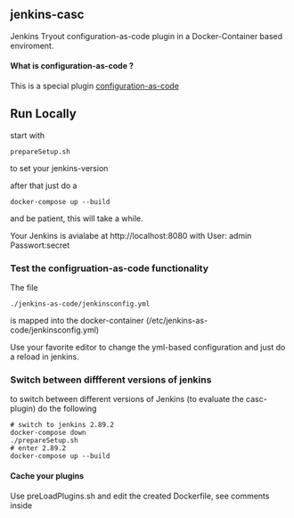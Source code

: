 ## jenkins-casc

Jenkins Tryout configuration-as-code plugin in a Docker-Container based enviroment.

#### What is configuration-as-code ?

This is a special plugin [configuration-as-code](https://github.com/jenkinsci/configuration-as-code-plugin/)  

## Run Locally 

start with 
```
prepareSetup.sh

```
to set your jenkins-version

after that just do a 
```
docker-compose up --build
```
and be patient, this will take a while.

Your Jenkins is avialabe at http://localhost:8080 with 
User: admin
Passwort:secret
 
### Test the configruation-as-code functionality

The file 
```
./jenkins-as-code/jenkinsconfig.yml
```
is mapped into the docker-container (/etc/jenkins-as-code/jenkinsconfig.yml)

Use your favorite editor to change the yml-based configuration and just do a reload in jenkins.

### Switch between diffferent versions of jenkins
to switch between different versions of Jenkins (to evaluate the casc-plugin) do the following

```
# switch to jenkins 2.89.2
docker-compose down
./prepareSetup.sh
# enter 2.89.2
docker-compose up --build
```
 
#### Cache your plugins 
Use preLoadPlugins.sh and edit the created Dockerfile, see comments inside



